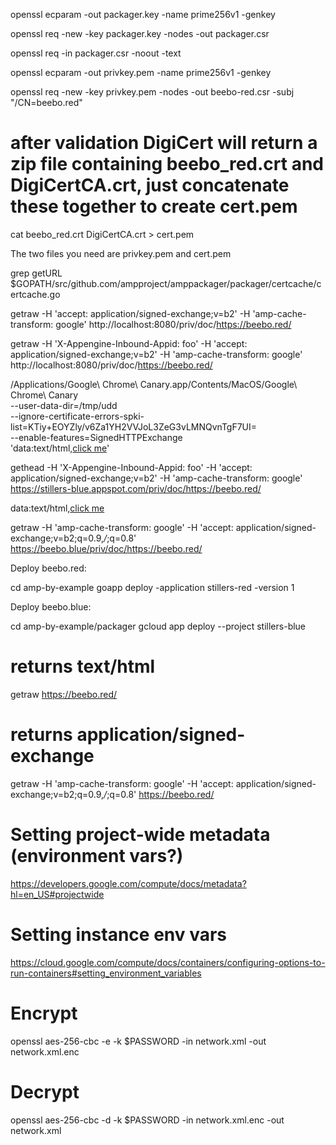 openssl ecparam -out packager.key -name prime256v1 -genkey

openssl req -new -key packager.key -nodes -out packager.csr

openssl req -in packager.csr -noout -text

 openssl ecparam -out privkey.pem -name prime256v1 -genkey

 openssl req -new -key privkey.pem -nodes -out beebo-red.csr -subj "/CN=beebo.red"

 # after validation DigiCert will return a zip file containing beebo_red.crt and DigiCertCA.crt, just concatenate these together to create cert.pem

 cat beebo_red.crt DigiCertCA.crt > cert.pem

 The two files you need are privkey.pem and cert.pem

 grep getURL $GOPATH/src/github.com/ampproject/amppackager/packager/certcache/certcache.go

 getraw -H 'accept: application/signed-exchange;v=b2' -H 'amp-cache-transform: google' http://localhost:8080/priv/doc/https://beebo.red/

 getraw -H 'X-Appengine-Inbound-Appid: foo' -H 'accept: application/signed-exchange;v=b2' -H 'amp-cache-transform: google' http://localhost:8080/priv/doc/https://beebo.red/

/Applications/Google\ Chrome\ Canary.app/Contents/MacOS/Google\ Chrome\ Canary \
--user-data-dir=/tmp/udd \
--ignore-certificate-errors-spki-list=KTiy+EOYZly/v6Za1YH2VVJoL3ZeG3vLMNQvnTgF7UI= \
--enable-features=SignedHTTPExchange \
'data:text/html,<a href="https://beebo.blue/priv/doc/https://beebo.red/">click me</a>'

 gethead -H 'X-Appengine-Inbound-Appid: foo' -H 'accept: application/signed-exchange;v=b2' -H 'amp-cache-transform: google' https://stillers-blue.appspot.com/priv/doc/https://beebo.red/

data:text/html,<a href="https://localhost:8080/priv/doc/https://beebo.red/">click me</a>

getraw -H 'amp-cache-transform: google' -H 'accept: application/signed-exchange;v=b2;q=0.9,*/*;q=0.8' https://beebo.blue/priv/doc/https://beebo.red/

Deploy beebo.red:

cd amp-by-example
goapp deploy -application stillers-red -version 1

Deploy beebo.blue:

cd amp-by-example/packager
gcloud app deploy --project stillers-blue

# returns text/html
getraw https://beebo.red/

# returns application/signed-exchange
getraw -H 'amp-cache-transform: google' -H 'accept: application/signed-exchange;v=b2;q=0.9,*/*;q=0.8' https://beebo.red/

# Setting project-wide metadata (environment vars?)
https://developers.google.com/compute/docs/metadata?hl=en_US#projectwide

# Setting instance env vars
https://cloud.google.com/compute/docs/containers/configuring-options-to-run-containers#setting_environment_variables

# Encrypt
openssl aes-256-cbc -e -k $PASSWORD -in network.xml -out network.xml.enc

# Decrypt
openssl aes-256-cbc -d -k $PASSWORD -in network.xml.enc -out network.xml
